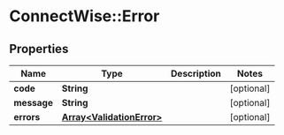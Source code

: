 # ConnectWise::Error

## Properties
Name | Type | Description | Notes
------------ | ------------- | ------------- | -------------
**code** | **String** |  | [optional] 
**message** | **String** |  | [optional] 
**errors** | [**Array&lt;ValidationError&gt;**](ValidationError.md) |  | [optional] 


